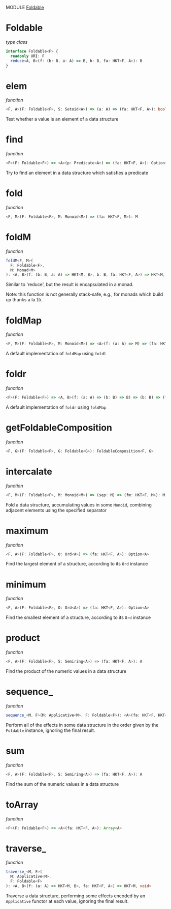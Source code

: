 MODULE [Foldable](https://github.com/gcanti/fp-ts/blob/master/src/Foldable.ts)

# Foldable

_type class_

```ts
interface Foldable<F> {
  readonly URI: F
  reduce<A, B>(f: (b: B, a: A) => B, b: B, fa: HKT<F, A>): B
}
```

# elem

_function_

```ts
<F, A>(F: Foldable<F>, S: Setoid<A>) => (a: A) => (fa: HKT<F, A>): boolean
```

Test whether a value is an element of a data structure

# find

_function_

```ts
<F>(F: Foldable<F>) => <A>(p: Predicate<A>) => (fa: HKT<F, A>): Option<A>
```

Try to find an element in a data structure which satisfies a predicate

# fold

_function_

```ts
<F, M>(F: Foldable<F>, M: Monoid<M>) => (fa: HKT<F, M>): M
```

# foldM

_function_

```ts
foldM<F, M>(
  F: Foldable<F>,
  M: Monad<M>
): <A, B>(f: (b: B, a: A) => HKT<M, B>, b: B, fa: HKT<F, A>) => HKT<M, B>
```

Similar to 'reduce', but the result is encapsulated in a monad.

Note: this function is not generally stack-safe, e.g., for monads which build up thunks a la `IO`.

# foldMap

_function_

```ts
<F, M>(F: Foldable<F>, M: Monoid<M>) => <A>(f: (a: A) => M) => (fa: HKT<F, A>): M
```

A default implementation of `foldMap` using `foldl`

# foldr

_function_

```ts
<F>(F: Foldable<F>) => <A, B>(f: (a: A) => (b: B) => B) => (b: B) => (fa: HKT<F, A>): B
```

A default implementation of `foldr` using `foldMap`

# getFoldableComposition

_function_

```ts
<F, G>(F: Foldable<F>, G: Foldable<G>): FoldableComposition<F, G>
```

# intercalate

_function_

```ts
<F, M>(F: Foldable<F>, M: Monoid<M>) => (sep: M) => (fm: HKT<F, M>): M
```

Fold a data structure, accumulating values in some `Monoid`, combining adjacent elements using the specified separator

# maximum

_function_

```ts
<F, A>(F: Foldable<F>, O: Ord<A>) => (fa: HKT<F, A>): Option<A>
```

Find the largest element of a structure, according to its `Ord` instance

# minimum

_function_

```ts
<F, A>(F: Foldable<F>, O: Ord<A>) => (fa: HKT<F, A>): Option<A>
```

Find the smallest element of a structure, according to its `Ord` instance

# product

_function_

```ts
<F, A>(F: Foldable<F>, S: Semiring<A>) => (fa: HKT<F, A>): A
```

Find the product of the numeric values in a data structure

# sequence_

_function_

```ts
sequence_<M, F>(M: Applicative<M>, F: Foldable<F>): <A>(fa: HKT<F, HKT<M, A>>) => HKT<M, void>
```

Perform all of the effects in some data structure in the order given by the `Foldable` instance, ignoring the final
result.

# sum

_function_

```ts
<F, A>(F: Foldable<F>, S: Semiring<A>) => (fa: HKT<F, A>): A
```

Find the sum of the numeric values in a data structure

# toArray

_function_

```ts
<F>(F: Foldable<F>) => <A>(fa: HKT<F, A>): Array<A>
```

# traverse_

_function_

```ts
traverse_<M, F>(
  M: Applicative<M>,
  F: Foldable<F>
): <A, B>(f: (a: A) => HKT<M, B>, fa: HKT<F, A>) => HKT<M, void>
```

Traverse a data structure, performing some effects encoded by an `Applicative` functor at each value, ignoring the final
result.
